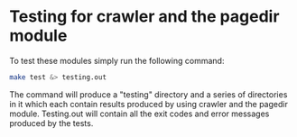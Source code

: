 # Testing for crawler and the pagedir module

To test these modules simply run the following command:

```bash
make test &> testing.out
```

The command will produce a "testing" directory and a series of directories in it 
which each contain results produced by using crawler and the pagedir module. Testing.out 
will contain all the exit codes and error messages produced by the tests.     
